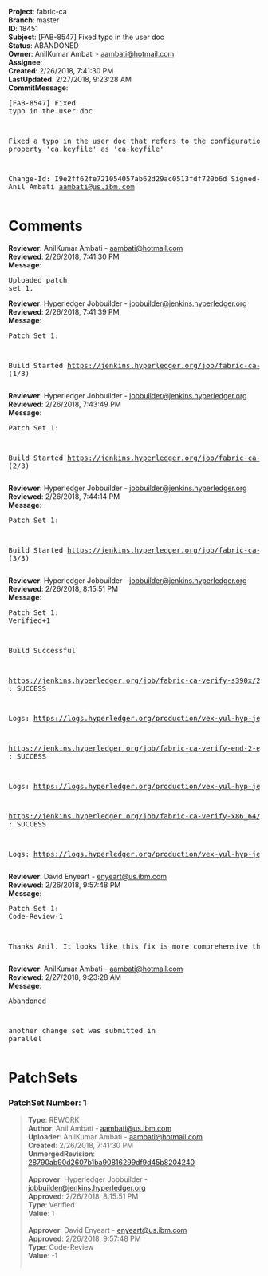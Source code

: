 <strong>Project</strong>: fabric-ca<br><strong>Branch</strong>: master<br><strong>ID</strong>: 18451<br><strong>Subject</strong>: [FAB-8547] Fixed typo in the user doc<br><strong>Status</strong>: ABANDONED<br><strong>Owner</strong>: AnilKumar Ambati - aambati@hotmail.com<br><strong>Assignee</strong>:<br><strong>Created</strong>: 2/26/2018, 7:41:30 PM<br><strong>LastUpdated</strong>: 2/27/2018, 9:23:28 AM<br><strong>CommitMessage</strong>:<br><pre>[FAB-8547] Fixed typo in the user doc

Fixed a typo in the user doc that refers to the
configuration property 'ca.keyfile' as 'ca-keyfile'

Change-Id: I9e2ff62fe721054057ab62d29ac0513fdf720b6d
Signed-off-by: Anil Ambati <aambati@us.ibm.com>
</pre><h1>Comments</h1><strong>Reviewer</strong>: AnilKumar Ambati - aambati@hotmail.com<br><strong>Reviewed</strong>: 2/26/2018, 7:41:30 PM<br><strong>Message</strong>: <pre>Uploaded patch set 1.</pre><strong>Reviewer</strong>: Hyperledger Jobbuilder - jobbuilder@jenkins.hyperledger.org<br><strong>Reviewed</strong>: 2/26/2018, 7:41:39 PM<br><strong>Message</strong>: <pre>Patch Set 1:

Build Started https://jenkins.hyperledger.org/job/fabric-ca-verify-s390x/2750/ (1/3)</pre><strong>Reviewer</strong>: Hyperledger Jobbuilder - jobbuilder@jenkins.hyperledger.org<br><strong>Reviewed</strong>: 2/26/2018, 7:43:49 PM<br><strong>Message</strong>: <pre>Patch Set 1:

Build Started https://jenkins.hyperledger.org/job/fabric-ca-verify-end-2-end-x86_64/40/ (2/3)</pre><strong>Reviewer</strong>: Hyperledger Jobbuilder - jobbuilder@jenkins.hyperledger.org<br><strong>Reviewed</strong>: 2/26/2018, 7:44:14 PM<br><strong>Message</strong>: <pre>Patch Set 1:

Build Started https://jenkins.hyperledger.org/job/fabric-ca-verify-x86_64/2696/ (3/3)</pre><strong>Reviewer</strong>: Hyperledger Jobbuilder - jobbuilder@jenkins.hyperledger.org<br><strong>Reviewed</strong>: 2/26/2018, 8:15:51 PM<br><strong>Message</strong>: <pre>Patch Set 1: Verified+1

Build Successful 

https://jenkins.hyperledger.org/job/fabric-ca-verify-s390x/2750/ : SUCCESS

Logs: https://logs.hyperledger.org/production/vex-yul-hyp-jenkins-3/fabric-ca-verify-s390x/2750

https://jenkins.hyperledger.org/job/fabric-ca-verify-end-2-end-x86_64/40/ : SUCCESS

Logs: https://logs.hyperledger.org/production/vex-yul-hyp-jenkins-3/fabric-ca-verify-end-2-end-x86_64/40

https://jenkins.hyperledger.org/job/fabric-ca-verify-x86_64/2696/ : SUCCESS

Logs: https://logs.hyperledger.org/production/vex-yul-hyp-jenkins-3/fabric-ca-verify-x86_64/2696</pre><strong>Reviewer</strong>: David Enyeart - enyeart@us.ibm.com<br><strong>Reviewed</strong>: 2/26/2018, 9:57:48 PM<br><strong>Message</strong>: <pre>Patch Set 1: Code-Review-1

Thanks Anil.  It looks like this fix is more comprehensive though:
https://gerrit.hyperledger.org/r/#/c/18453/</pre><strong>Reviewer</strong>: AnilKumar Ambati - aambati@hotmail.com<br><strong>Reviewed</strong>: 2/27/2018, 9:23:28 AM<br><strong>Message</strong>: <pre>Abandoned

another change set was submitted in parallel</pre><h1>PatchSets</h1><h3>PatchSet Number: 1</h3><blockquote><strong>Type</strong>: REWORK<br><strong>Author</strong>: Anil Ambati - aambati@us.ibm.com<br><strong>Uploader</strong>: AnilKumar Ambati - aambati@hotmail.com<br><strong>Created</strong>: 2/26/2018, 7:41:30 PM<br><strong>UnmergedRevision</strong>: [28790ab90d2607b1ba90816299df9d45b8204240](https://github.com/hyperledger-gerrit-archive/fabric-ca/commit/28790ab90d2607b1ba90816299df9d45b8204240)<br><br><strong>Approver</strong>: Hyperledger Jobbuilder - jobbuilder@jenkins.hyperledger.org<br><strong>Approved</strong>: 2/26/2018, 8:15:51 PM<br><strong>Type</strong>: Verified<br><strong>Value</strong>: 1<br><br><strong>Approver</strong>: David Enyeart - enyeart@us.ibm.com<br><strong>Approved</strong>: 2/26/2018, 9:57:48 PM<br><strong>Type</strong>: Code-Review<br><strong>Value</strong>: -1<br><br></blockquote>